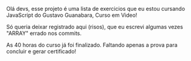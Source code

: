Olá devs, esse projeto é uma lista de exercicios que eu estou cursando JavaScript
do Gustavo Guanabara, Curso em Video!

Só queria deixar registrado aqui (risos), que eu escrevi algumas vezes "ARRAY" errado nos commits.

As 40 horas do curso já foi finalizado. Faltando apenas a prova para concluir e gerar certificado!